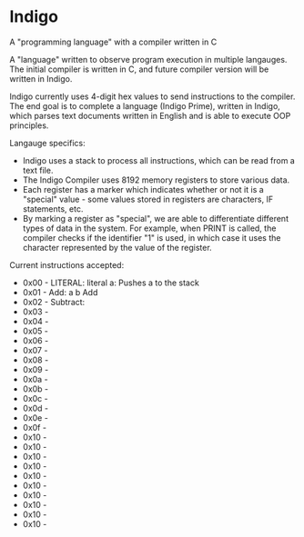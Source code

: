 # Indigo
A "programming language" with a compiler written in C

A "language" written to observe program execution in multiple langauges. The initial compiler is written in C, and future compiler version will be written in Indigo. 

Indigo currently uses 4-digit hex values to send instructions to the compiler. The end goal is to complete a language (Indigo Prime), written in Indigo, which parses text documents written in English and is able to execute OOP principles. 

Langauge specifics:

 * Indigo uses a stack to process all instructions, which can be read from a text file.
 * The Indigo Compiler uses 8192 memory registers to store various data.
 * Each register has a marker which indicates whether or not it is a "special" value - some values stored in registers are characters, IF statements, etc.
 * By marking a register as "special", we are able to differentiate different types of data in the system. For example, when PRINT is called, the compiler checks if the identifier "1" is used, in which case it uses the character represented by the value of the register.
 
Current instructions accepted:

 * 0x00 - LITERAL: literal a: Pushes a to the stack
 * 0x01 - Add: a b Add
 * 0x02 - Subtract: 
 * 0x03 -
 * 0x04 -
 * 0x05 -
 * 0x06 -
 * 0x07 -
 * 0x08 -
 * 0x09 -
 * 0x0a -
 * 0x0b -
 * 0x0c -
 * 0x0d -
 * 0x0e -
 * 0x0f -
 * 0x10 -
 * 0x10 -
 * 0x10 -
 * 0x10 -
 * 0x10 -
 * 0x10 -
 * 0x10 -
 * 0x10 -
 * 0x10 -
 * 0x10 -
 
